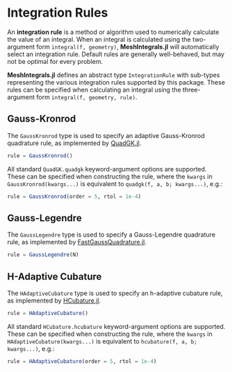 # Integration Rules

An **integration rule** is a method or algorithm used to numerically calculate the value of an integral. When an integral is calculated using the two-argument form `integral(f, geometry)`, **MeshIntegrals.jl** will automatically select an integration rule. Default rules are generally well-behaved, but may not be optimal for every problem.

**MeshIntegrals.jl** defines an abstract type `IntegrationRule` with sub-types representing the various integration rules supported by this package. These rules can be specified when calculating an integral using the three-argument form `integral(f, geometry, rule)`.

## Gauss-Kronrod

The `GaussKronrod` type is used to specify an adaptive Gauss-Kronrod quadrature rule, as implemented by [QuadGK.jl](https://github.com/JuliaMath/QuadGK.jl).

```julia
rule = GaussKronrod()
```

All standard `QuadGK.quadgk` keyword-argument options are supported. These can be specified when constructing the rule, where the `kwargs` in `GaussKronrod(kwargs...)` is equivalent to `quadgk(f, a, b; kwargs...)`, e.g.:
```julia
rule = GaussKronrod(order = 5, rtol = 1e-4)
```

## Gauss-Legendre

The `GaussLegendre` type is used to specify a Gauss-Legendre quadrature rule, as implemented by [FastGaussQuadrature.jl](https://github.com/JuliaApproximation/FastGaussQuadrature.jl).

```julia
rule = GaussLegendre(N)
```

## H-Adaptive Cubature

The `HAdaptiveCubature` type is used to specify an h-adaptive cubature rule, as implemented by [HCubature.jl](https://github.com/JuliaMath/HCubature.jl).

```julia
rule = HAdaptiveCubature()
```

All standard `HCubature.hcubature` keyword-argument options are supported. These can be specified when constructing the rule, where the `kwargs` in `HAdaptiveCubature(kwargs...)` is equivalent to `hcubature(f, a, b; kwargs...)`, e.g.:
```julia
rule = HAdaptiveCubature(order = 5, rtol = 1e-4)
```
